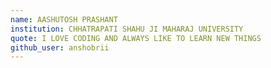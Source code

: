 ```yaml
---
name: AASHUTOSH PRASHANT
institution: CHHATRAPATI SHAHU JI MAHARAJ UNIVERSITY
quote: I LOVE CODING AND ALWAYS LIKE TO LEARN NEW THINGS
github_user: anshobrii
---
```

